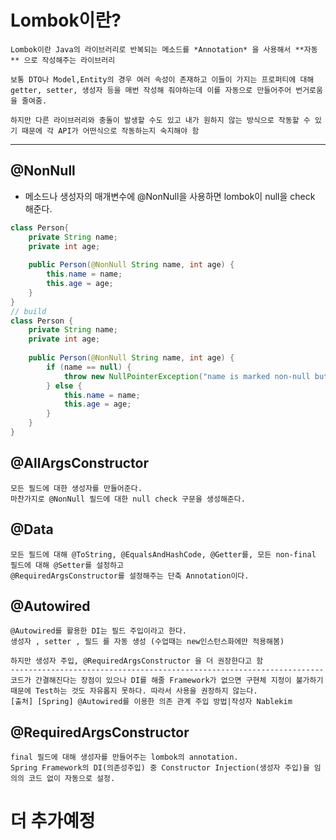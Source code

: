 Lombok이란?
===========
    Lombok이란 Java의 라이브러리로 반복되는 메소드를 *Annotation* 을 사용해서 **자동** 으로 작성해주는 라이브러리
    
    보통 DTO나 Model,Entity의 경우 여러 속성이 존재하고 이들이 가지는 프로퍼티에 대해 getter, setter, 생성자 등을 매번 작성해 줘야하는데 이를 자동으로 만들어주어 번거로움을 줄여줌.

    하지만 다른 라이브러리와 충돌이 발생할 수도 있고 내가 원하지 않는 방식으로 작동할 수 있기 때문에 각 API가 어떤식으로 작동하는지 숙지해야 함
---
## @NonNull
- 메소드나 생성자의 매개변수에 @NonNull을 사용하면 lombok이 null을 check 해준다.
```java
class Person{
    private String name;
    private int age;
​
    public Person(@NonNull String name, int age) {
        this.name = name;
        this.age = age;
    }
}
// build
class Person {
    private String name;
    private int age;
​
    public Person(@NonNull String name, int age) {
        if (name == null) {
            throw new NullPointerException("name is marked non-null but is null");
        } else {
            this.name = name;
            this.age = age;
        }
    }
}
```
## @AllArgsConstructor
    모든 필드에 대한 생성자를 만들어준다. 
    마찬가지로 @NonNull 필드에 대한 null check 구문을 생성해준다.

## @Data
    모든 필드에 대해 @ToString, @EqualsAndHashCode, @Getter를, 모든 non-final 필드에 대해 @Setter를 설정하고 
    @RequiredArgsConstructor를 설정해주는 단축 Annotation이다.

## @Autowired
    @Autowired를 활용한 DI는 필드 주입이라고 한다.
    생성자 , setter , 필드 를 자동 생성 (수업때는 new인스턴스화에만 적용해봄)

    하지만 생성자 주입, @RequiredArgsConstructor 을 더 권장한다고 함
    ----------------------------------------------------------------------
    코드가 간결해진다는 장점이 있으나 DI를 해줄 Framework가 없으면 구현체 지정이 불가하기 때문에 Test하는 것도 자유롭지 못하다. 따라서 사용을 권장하지 않는다.
    [출처] [Spring] @Autowired를 이용한 의존 관계 주입 방법|작성자 Nablekim

## @RequiredArgsConstructor 
    final 필드에 대해 생성자를 만들어주는 lombok의 annotation.
    Spring Framework의 DI(의존성주입) 중 Constructor Injection(생성자 주입)을 임의의 코드 없이 자동으로 설정.


# 더 추가예정 